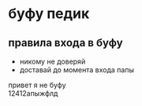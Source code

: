 # буфу педик

## правила входа в буфу
- никому не доверяй
- доставай до момента входа папы

привет я не буфу\
12412апыжфлд



